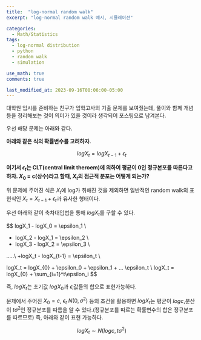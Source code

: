 ```yaml
---
title:  "log-normal random walk"
excerpt: "log-normal random walk 예시, 시뮬레이션"

categories:
  - Math/Statistics
tags:
  - log-normal distribution
  - python
  - random walk
  - simulation

use_math: true
comments: true

last_modified_at: 2023-09-16T08:06:00-05:00
---
```


대학원 입시를 준비하는 친구가 입학고사의 기출 문제를 보여줬는데, 풀이와 함께 개념 등을 정리해보는 것이 의미가 있을 것이라 생각되어 포스팅으로 남겨본다.

우선 해당 문제는 아래와 같다. 

**아래와 같은 식의 확률변수를 고려하자.** 

$$
logX_{t} = logX_{t-1} + \epsilon_{t}
$$

**여기서 $\epsilon_{t}$는 CLT(central limit theroem)에 의하여 평균이 0인 정규본포를 따른다고 하자. $X_0$ = c(상수)라고 할때, $X_{t}$의 점근적 분포는 어떻게 되는가?** 


위 문제에 주어진 식은 $X_{t}$에 log가 취해진 것을 제외하면 일반적인 random walk의 표현식인 $X_{t} = X_{t-1} + \epsilon_{t}$과 유사한 형태이다. 

우선 아래와 같이 축차대입법을 통해 $logX_{t}$를 구할 수 있다.

$$
logX_1 - logX_0 = \epsilon_1 \\
+ logX_2 - logX_1 = \epsilon_2 \\
+ logX_3 - logX_2 = \epsilon_3 \\

.....\\
+logX_t - logX_{t-1} = \epsilon_t \\

logX_t = logX_{0} + \epsilon_0 + \epsilon_1 + ... \epsilon_t \\
logX_t = logX_{0} + \sum_{i=1}^t\epsilon_i
$$

즉, $logX_t$는 초기값 $logX_{0}$과 $\epsilon_i$값들의 합으로 표현가능하다. 

문제에서 주어진 $X_{0} = c$, $\epsilon_t ~ N(0, \sigma^2)$ 등의 조건을 활용하면 $logX_t$는 평균이 $logc$,분산이 $t\sigma^2$인 정규분포를 따름을 알 수 있다.(정규분포를 따르는 확률변수의 합은 정규분포를 따르므로)
즉, 아래와 같이 표현 가능하다.

$$
logX_t \sim N(logc, t\sigma^2)
$$

